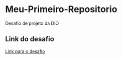 # Meu-Primeiro-Repositorio
Desafio de projeto da DIO

## Link do desafio
[Link para o desafio](https://web.dio.me/lab/criando-seu-primeiro-repositorio-no-github-para-compartilhar-seu-progresso/learning/d5854276-7461-4b80-96e3-e8b6f9b21eeb)

